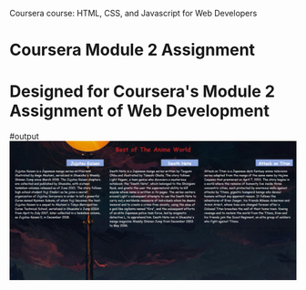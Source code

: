 Coursera course: HTML, CSS, and Javascript for Web Developers
# Coursera Module 2 Assignment
# Designed for Coursera's Module 2 Assignment of Web Development

#output
![](https://github.com/LEELA-SRI/coursera-module2-assignment/raw/main/output.JPG)
